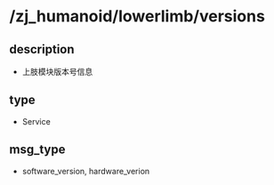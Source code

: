 ﻿# /zj_humanoid/lowerlimb/versions

## description
- 上肢模块版本号信息

## type
- Service

## msg_type
- software_version, hardware_verion

